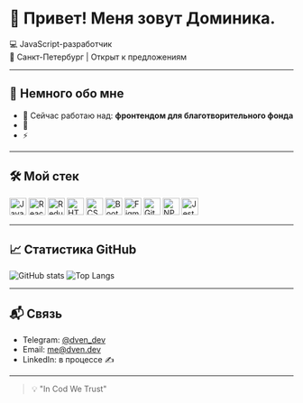 # 👋 Привет! Меня зовут Доминика.

💻 JavaScript-разработчик  
📍 Санкт-Петербург | Открыт к предложениям  

---

## 🧠 Немного обо мне

- 🔭 Сейчас работаю над: **фронтендом для благотворительного фонда**
- 🌱 
- ⚡ 

---

## 🛠 Мой стек

<p>
  <p>
  <img src="https://cdn.jsdelivr.net/gh/devicons/devicon/icons/javascript/javascript-original.svg" height="30" alt="JavaScript" />
  <img src="https://cdn.jsdelivr.net/gh/devicons/devicon/icons/react/react-original.svg" height="30" alt="React" />
  <img src="https://cdn.jsdelivr.net/gh/devicons/devicon/icons/redux/redux-original.svg" height="30" alt="Redux" />
  <img src="https://cdn.jsdelivr.net/gh/devicons/devicon/icons/html5/html5-original.svg" height="30" alt="HTML5" />
  <img src="https://cdn.jsdelivr.net/gh/devicons/devicon/icons/css3/css3-original.svg" height="30" alt="CSS3" />
  <img src="https://cdn.jsdelivr.net/gh/devicons/devicon/icons/bootstrap/bootstrap-original.svg" height="30" alt="Bootstrap" />
  <img src="https://cdn.jsdelivr.net/gh/devicons/devicon/icons/figma/figma-original.svg" height="30" alt="Figma" />
  <img src="https://cdn.jsdelivr.net/gh/devicons/devicon/icons/git/git-original.svg" height="30" alt="Git" />
  <img src="https://cdn.jsdelivr.net/gh/devicons/devicon/icons/npm/npm-original-wordmark.svg" height="30" alt="NPM" />
  <img src="https://cdn.jsdelivr.net/gh/devicons/devicon/icons/jest/jest-plain.svg" height="30" alt="Jest" />
</p>

</p>

---

## 📈 Статистика GitHub

![GitHub stats](https://github-readme-stats.vercel.app/api?username=dven-dev&show_icons=true&theme=github_dark&hide=issues&count_private=true)
![Top Langs](https://github-readme-stats.vercel.app/api/top-langs/?username=dven-dev&layout=compact&theme=github_dark)

---

## 📬 Связь

- Telegram: [@dven_dev](https://t.me/dven_dev)  
- Email: me@dven.dev 
- LinkedIn: в процессе ✍️

---

> 💡 "In Cod We Trust"


<!--
**dven-dev/dven-dev** is a ✨ _special_ ✨ repository because its `README.md` (this file) appears on your GitHub profile.

Here are some ideas to get you started:

- 🔭 I’m currently working on ...
- 🌱 I’m currently learning ...
- 👯 I’m looking to collaborate on ...
- 🤔 I’m looking for help with ...
- 💬 Ask me about ...
- 📫 How to reach me: ...
- 😄 Pronouns: ...
- ⚡ Fun fact: ...
-->
